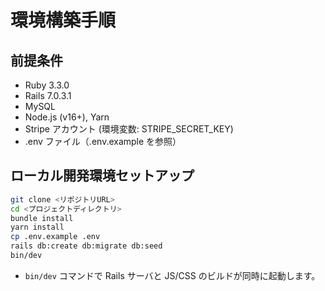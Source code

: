# 環境構築手順

## 前提条件
- Ruby 3.3.0
- Rails 7.0.3.1
- MySQL
- Node.js (v16+), Yarn
- Stripe アカウント (環境変数: STRIPE_SECRET_KEY)
- .env ファイル（.env.example を参照）

## ローカル開発環境セットアップ
```bash
git clone <リポジトリURL>
cd <プロジェクトディレクトリ>
bundle install
yarn install
cp .env.example .env
rails db:create db:migrate db:seed
bin/dev
```

- `bin/dev` コマンドで Rails サーバと JS/CSS のビルドが同時に起動します。